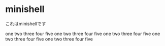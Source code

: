 # minishell
これはminishellです

one
two
three
four
five
one
two
three
four
five
one
two
three
four
five
one
two
three
four
five
one
two
three
four
five

